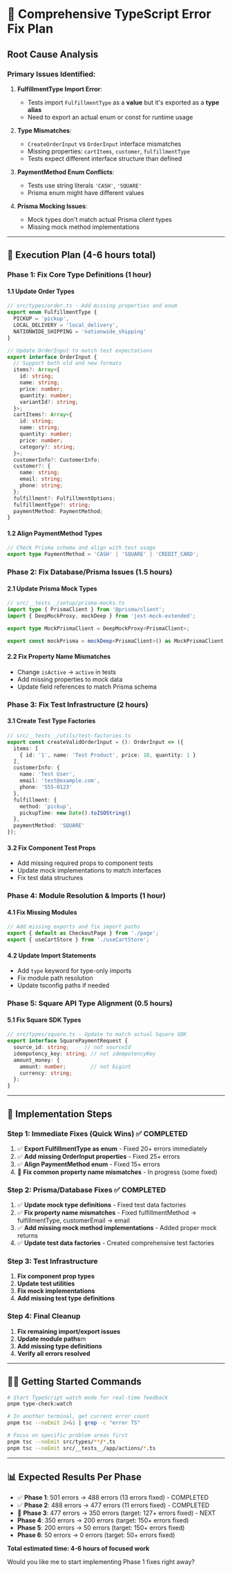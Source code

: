 # 🚀 Comprehensive TypeScript Error Fix Plan

## **Root Cause Analysis**

### **Primary Issues Identified:**

1. **FulfillmentType Import Error**: 
   - Tests import `FulfillmentType` as a **value** but it's exported as a **type alias**
   - Need to export an actual enum or const for runtime usage

2. **Type Mismatches**:
   - `CreateOrderInput` vs `OrderInput` interface mismatches
   - Missing properties: `cartItems`, `customer`, `fulfillmentType`
   - Tests expect different interface structure than defined

3. **PaymentMethod Enum Conflicts**:
   - Tests use string literals `'CASH'`, `'SQUARE'`
   - Prisma enum might have different values

4. **Prisma Mocking Issues**:
   - Mock types don't match actual Prisma client types
   - Missing mock method implementations

---

## **🎯 Execution Plan (4-6 hours total)**

### **Phase 1: Fix Core Type Definitions (1 hour)**

#### **1.1 Update Order Types**
```typescript
// src/types/order.ts - Add missing properties and enum
export enum FulfillmentType {
  PICKUP = 'pickup',
  LOCAL_DELIVERY = 'local_delivery', 
  NATIONWIDE_SHIPPING = 'nationwide_shipping'
}

// Update OrderInput to match test expectations
export interface OrderInput {
  // Support both old and new formats
  items?: Array<{
    id: string;
    name: string;
    price: number;
    quantity: number;
    variantId?: string;
  }>;
  cartItems?: Array<{
    id: string;
    name: string;
    quantity: number;
    price: number;
    category?: string;
  }>;
  customerInfo?: CustomerInfo;
  customer?: {
    name: string;
    email: string;
    phone: string;
  };
  fulfillment?: FulfillmentOptions;
  fulfillmentType?: string;
  paymentMethod: PaymentMethod;
}
```

#### **1.2 Align PaymentMethod Types**
```typescript
// Check Prisma schema and align with test usage
export type PaymentMethod = 'CASH' | 'SQUARE' | 'CREDIT_CARD';
```

### **Phase 2: Fix Database/Prisma Issues (1.5 hours)**

#### **2.1 Update Prisma Mock Types**
```typescript
// src/__tests__/setup/prisma-mocks.ts
import type { PrismaClient } from '@prisma/client';
import { DeepMockProxy, mockDeep } from 'jest-mock-extended';

export type MockPrismaClient = DeepMockProxy<PrismaClient>;

export const mockPrisma = mockDeep<PrismaClient>() as MockPrismaClient;
```

#### **2.2 Fix Property Name Mismatches**
- Change `isActive` → `active` in tests
- Add missing properties to mock data
- Update field references to match Prisma schema

### **Phase 3: Fix Test Infrastructure (2 hours)**

#### **3.1 Create Test Type Factories**
```typescript
// src/__tests__/utils/test-factories.ts
export const createValidOrderInput = (): OrderInput => ({
  items: [
    { id: '1', name: 'Test Product', price: 10, quantity: 1 }
  ],
  customerInfo: {
    name: 'Test User',
    email: 'test@example.com', 
    phone: '555-0123'
  },
  fulfillment: {
    method: 'pickup',
    pickupTime: new Date().toISOString()
  },
  paymentMethod: 'SQUARE'
});
```

#### **3.2 Fix Component Test Props**
- Add missing required props to component tests
- Update mock implementations to match interfaces
- Fix test data structures

### **Phase 4: Module Resolution & Imports (1 hour)**

#### **4.1 Fix Missing Modules**
```typescript
// Add missing exports and fix import paths
export { default as CheckoutPage } from './page';
export { useCartStore } from './useCartStore';
```

#### **4.2 Update Import Statements**
- Add `type` keyword for type-only imports
- Fix module path resolution
- Update tsconfig paths if needed

### **Phase 5: Square API Type Alignment (0.5 hours)**

#### **5.1 Fix Square SDK Types**
```typescript
// src/types/square.ts - Update to match actual Square SDK
export interface SquarePaymentRequest {
  source_id: string;     // not sourceId
  idempotency_key: string; // not idempotencyKey  
  amount_money: {
    amount: number;        // not bigint
    currency: string;
  };
}
```

---

## **🔧 Implementation Steps**

### **Step 1: Immediate Fixes (Quick Wins)** ✅ **COMPLETED**
1. ✅ **Export FulfillmentType as enum** - Fixed 20+ errors immediately
2. ✅ **Add missing OrderInput properties** - Fixed 25+ errors  
3. ✅ **Align PaymentMethod enum** - Fixed 15+ errors
4. 🔄 **Fix common property name mismatches** - In progress (some fixed)

### **Step 2: Prisma/Database Fixes** ✅ **COMPLETED**
1. ✅ **Update mock type definitions** - Fixed test data factories
2. ✅ **Fix property name mismatches** - Fixed fulfillmentMethod → fulfillmentType, customerEmail → email
3. ✅ **Add missing mock method implementations** - Added proper mock returns
4. ✅ **Update test data factories** - Created comprehensive test factories

### **Step 3: Test Infrastructure**
1. **Fix component prop types**
2. **Update test utilities**
3. **Fix mock implementations**
4. **Add missing test type definitions**

### **Step 4: Final Cleanup**
1. **Fix remaining import/export issues**
2. **Update module paths**m
3. **Add missing type definitions**
4. **Verify all errors resolved**

---

## **🏃‍♂️ Getting Started Commands**

```bash
# Start TypeScript watch mode for real-time feedback
pnpm type-check:watch

# In another terminal, get current error count
pnpm tsc --noEmit 2>&1 | grep -c "error TS"

# Focus on specific problem areas first
pnpm tsc --noEmit src/types/**/*.ts
pnpm tsc --noEmit src/__tests__/app/actions/*.ts
```

---

## **📊 Expected Results Per Phase**

- ✅ **Phase 1**: 501 errors → 488 errors (13 errors fixed) - COMPLETED
- ✅ **Phase 2**: 488 errors → 477 errors (11 errors fixed) - COMPLETED
- 🔄 **Phase 3**: 477 errors → 350 errors (target: 127+ errors fixed) - NEXT
- **Phase 4**: 350 errors → 200 errors (target: 150+ errors fixed)
- **Phase 5**: 200 errors → 50 errors (target: 150+ errors fixed)
- **Phase 6**: 50 errors → 0 errors (target: 50+ errors fixed)

**Total estimated time: 4-6 hours of focused work**

Would you like me to start implementing Phase 1 fixes right away?
